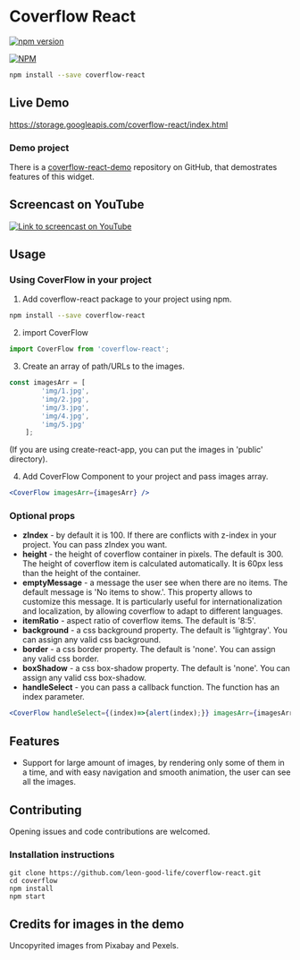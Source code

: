 # Coverflow React


[![npm version](https://badge.fury.io/js/coverflow-react.svg)](http://badge.fury.io/js/coverflow-react)

[![NPM](https://nodei.co/npm/coverflow-react.png)](https://nodei.co/npm/coverflow-react/)

```bash
npm install --save coverflow-react
```

## Live Demo
https://storage.googleapis.com/coverflow-react/index.html

### Demo project
There is a [coverflow-react-demo](https://github.com/leon-good-life/coverflow-react-demo) repository on GitHub, that demostrates features of this widget.

## Screencast on YouTube
[![Link to screencast on YouTube](https://raw.githubusercontent.com/leon-good-life/coverflow-react/master/youtube-screenshot.png)](https://www.youtube.com/watch?v=PpykYaLD4vI)

## Usage
### Using CoverFlow in your project
1. Add coverflow-react package to your project using npm.
```bash
npm install --save coverflow-react
```

2. import CoverFlow
```javascript
import CoverFlow from 'coverflow-react';
```

3. Create an array of path/URLs to the images.
```javascript
const imagesArr = [
        'img/1.jpg',
        'img/2.jpg',
        'img/3.jpg',
        'img/4.jpg',
        'img/5.jpg'
    ];
```
(If you are using create-react-app, you can put the images in 'public' directory).

4. Add CoverFlow Component to your project and pass images array.
```jsx
<CoverFlow imagesArr={imagesArr} />
```



### Optional props
* **zIndex** - by default it is 100. If there are conflicts with z-index in your project. You can pass zIndex you want.
* **height** - the height of coverflow container in pixels. The default is 300. The height of coverflow item is calculated automatically. It is 60px less than the height of the container.
* **emptyMessage** - a message the user see when there are no items. The default message is 'No items to show.'. This property allows to customize this message. It is particularly useful for internationalization and localization, by allowing coverflow to adapt to different languages.
* **itemRatio** - aspect ratio of coverflow items. The default is '8:5'.
* **background** - a css background property. The default is 'lightgray'. You can assign any valid css background.
* **border** - a css border property. The default is 'none'. You can assign any valid css border.
* **boxShadow** - a css box-shadow property. The default is 'none'. You can assign any valid css box-shadow.
* **handleSelect** - you can pass a callback function. The function has an index parameter.
```jsx
<CoverFlow handleSelect={(index)=>{alert(index);}} imagesArr={imagesArr} />
```

## Features
* Support for large amount of images, by rendering only some of them in a time, and with easy navigation and smooth animation, the user can see all the images.

## Contributing
Opening issues and code contributions are welcomed.
### Installation instructions


    git clone https://github.com/leon-good-life/coverflow-react.git
    cd coverflow
    npm install
    npm start
    
    
## Credits for images in the demo
Uncopyrited images from Pixabay and Pexels.

